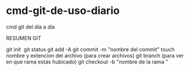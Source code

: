 # cmd-git-de-uso-diario
cmd git del día a día


RESUMEN GIT 


git init 
git status
git add -A
git commit -m "nombre del commit"
touch nombre y extencion del archivo (para crear archivos)
git branch (para ver en que rama estás hubicado)
git checkout -b "nombre de la rama "



